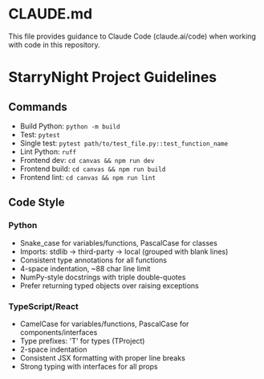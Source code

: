 # CLAUDE.md

This file provides guidance to Claude Code (claude.ai/code) when working with code in this repository.

# StarryNight Project Guidelines

## Commands
- Build Python: `python -m build`
- Test: `pytest`
- Single test: `pytest path/to/test_file.py::test_function_name`
- Lint Python: `ruff`
- Frontend dev: `cd canvas && npm run dev`
- Frontend build: `cd canvas && npm run build`
- Frontend lint: `cd canvas && npm run lint`

## Code Style
### Python
- Snake_case for variables/functions, PascalCase for classes
- Imports: stdlib → third-party → local (grouped with blank lines)
- Consistent type annotations for all functions
- 4-space indentation, ~88 char line limit
- NumPy-style docstrings with triple double-quotes
- Prefer returning typed objects over raising exceptions

### TypeScript/React
- CamelCase for variables/functions, PascalCase for components/interfaces
- Type prefixes: 'T' for types (TProject)
- 2-space indentation
- Consistent JSX formatting with proper line breaks
- Strong typing with interfaces for all props
